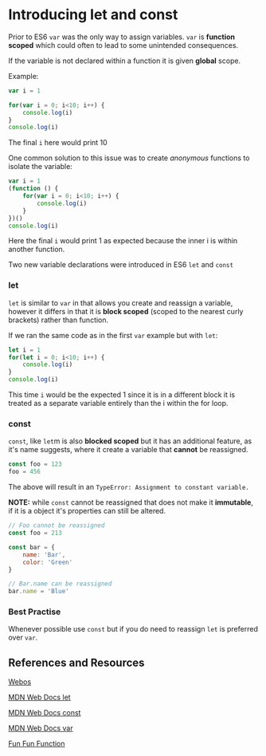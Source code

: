 # Introducing **let** and **const**

Prior to ES6 `var` was the only way to assign variables. `var` is **function scoped** which could often to lead to some unintended consequences.

If the variable is not declared within a function it is given **global** scope.

Example:

```javascript 1.8
var i = 1

for(var i = 0; i<10; i++) {
    console.log(i)
}
console.log(i)
```

The final `i` here would print 10

One common solution to this issue was to create _anonymous_ functions to isolate the variable:

```javascript 1.8
var i = 1
(function () {
    for(var i = 0; i<10; i++) {
        console.log(i)
    }
})()
console.log(i)
```

Here the final `i` would print 1 as expected because the inner i is within another function.

Two new variable declarations were introduced in ES6 `let` and `const`


### let

`let` is similar to `var` in that allows you create and reassign a variable, however it differs in that it is **block scoped** (scoped to the nearest curly brackets) rather than function.

If we ran the same code as in the first `var` example but with `let`:

```javascript 1.8
let i = 1
for(let i = 0; i<10; i++) {
    console.log(i)
}
console.log(i)
```

This time `i` would be the expected 1 since it is in a different block it is treated as a separate variable entirely than the i within the for loop.

### const

`const`, like `let`m is also **blocked scoped** but it has an additional feature, as it's name suggests, where it create a variable that **cannot** be reassigned.

```javascript 1.8
const foo = 123
foo = 456
```

The above will result in an `TypeError: Assignment to constant variable.`

**NOTE:** while `const` cannot be reassigned that does not make it **immutable**, if it is a object it's properties can still be altered.

```javascript 1.8
// Foo cannot be reassigned
const foo = 213

const bar = {
    name: 'Bar',
    color: 'Green'
}

// Bar.name can be reassigned
bar.name = 'Blue'
```


### Best Practise

Whenever possible use `const` but if you do need to reassign `let` is preferred over `var`.

## References and Resources

[Webos](http://wesbos.com/let-vs-const/)

[MDN Web Docs let](https://developer.mozilla.org/en-US/docs/Web/JavaScript/Reference/Statements/let)

[MDN Web Docs const](https://developer.mozilla.org/en-US/docs/Web/JavaScript/Reference/Statements/const)

[MDN Web Docs var](https://developer.mozilla.org/en-US/docs/Web/JavaScript/Reference/Statements/var)

[Fun Fun Function](https://www.youtube.com/watch?v=sjyJBL5fkp8)
